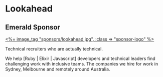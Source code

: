 # Lookahead
## Emerald Sponsor

<p>
  <a href="https://www.lookahead.com.au/" class="sponsor-logo-no-border">
    <%= image_tag "sponsors/lookahead.jpg", :class => "sponsor-logo" %>
  </a>
</p>

Technical recruiters who are actually technical.

We help [Ruby | Elixir | Javascript] developers and technical leaders find challenging work with inclusive teams. The companies we hire for work in Sydney, Melbourne and remotely around Australia.

